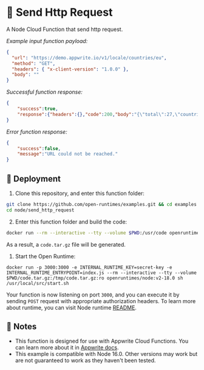 # 📱 Send Http Request

A Node Cloud Function that send http request.

_Example input function payload:_

```json
{
  "url": "https://demo.appwrite.io/v1/locale/countries/eu",
  "method": "GET",
  "headers": { "x-client-version": "1.0.0" },
  "body": ""
}
```

_Successful function response:_

```json
{
    "success":true,
    "response":{"headers":{},"code":200,"body":"{\"total\":27,\"countries\":[]}"}
}
```

_Error function response:_

```json
{
    "success":false,
    "message":"URL could not be reached."
}

```

## 🚀 Deployment

1. Clone this repository, and enter this function folder:

```bash
git clone https://github.com/open-runtimes/examples.git && cd examples
cd node/send_http_request
```

2. Enter this function folder and build the code:
   
```bash
docker run --rm --interactive --tty --volume $PWD:/usr/code openruntimes/node:v2-16.0 sh /usr/local/src/build.sh
```

As a result, a `code.tar.gz` file will be generated.

1. Start the Open Runtime:

```
docker run -p 3000:3000 -e INTERNAL_RUNTIME_KEY=secret-key -e INTERNAL_RUNTIME_ENTRYPOINT=index.js --rm --interactive --tty --volume $PWD/code.tar.gz:/tmp/code.tar.gz:ro openruntimes/node:v2-18.0 sh /usr/local/src/start.sh
```

Your function is now listening on port `3000`, and you can execute it by sending `POST` request with appropriate authorization headers. To learn more about runtime, you can visit Node runtime [README](https://github.com/open-runtimes/open-runtimes/tree/6d07f73a5984a0014a3bd297499ecb4dcc0e38f4/runtimes/node-18.0).

## 📝 Notes

- This function is designed for use with Appwrite Cloud Functions. You can learn more about it in [Appwrite docs](https://appwrite.io/docs/functions).
- This example is compatible with Node 16.0. Other versions may work but are not guaranteed to work as they haven't been tested.
